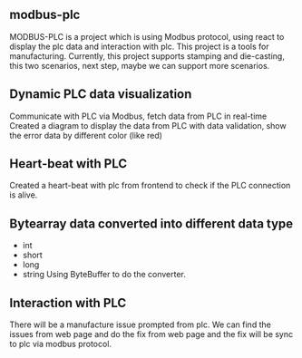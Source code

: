 ## modbus-plc

MODBUS-PLC is a project which is using Modbus protocol, using react to display the plc data and interaction with plc. 
This project is a tools for manufacturing. 
Currently, this project supports stamping and die-casting, this two scenarios, next step, maybe we can support more scenarios. 


## Dynamic PLC data visualization
Communicate with PLC via Modbus, fetch data from PLC in real-time
Created a diagram to display the data from PLC with data validation, show the error data by different color (like red)

## Heart-beat with PLC
Created a heart-beat with plc from frontend to check if the PLC connection is alive. 

## Bytearray data converted into different data type
- int
- short
- long
- string
Using ByteBuffer to do the converter. 

## Interaction with PLC
There will be a manufacture issue prompted from plc. We can find the issues from web page and do the fix from web page and the fix will be sync to plc via modbus protocol.

